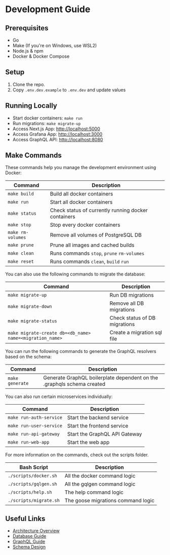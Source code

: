 # Development Guide

## Prerequisites
- Go
- Make (If you're on Windows, use WSL2)
- Node.js & npm
- Docker & Docker Compose

## Setup
1. Clone the repo.
2. Copy `.env.dev.example` to `.env.dev` and update values

## Running Locally
- Start docker containers: `make run`
- Run migrations: `make migrate-up`
- Access Next.js App: [http://localhost:5000](http://localhost:5000)
- Access Grafana App: [http://localhost:3000](http://localhost:3000)
- Access GraphQL API: [http://localhost:8080](http://localhost:8080)

## Make Commands

These commands help you manage the development environment using Docker:

| Command               | Description                                         |
|-----------------------|-----------------------------------------------------|
| `make build`          | Build all docker containers                         |
| `make run`            | Start all docker containers                         |
| `make status`         | Check status of currently running docker containers |
| `make stop`           | Stop every docker containers                        |
| `make rm-volumes`     | Remove all volumes of PostgreSQL DB                 |
| `make prune`          | Prune all images and cached builds                  |
| `make clean`          | Runs commands `stop`, `prune` `rm-volumes`          |
| `make reset`          | Runs commands `clean`, `build` `run`                |

You can also use the following commands to migrate the database:

| Command                                                   | Description                   |
|-----------------------------------------------------------|-------------------------------|
| `make migrate-up`                                         | Run DB migrations             |
| `make migrate-down`                                       | Remove all DB migrations      |
| `make migrate-status`                                     | Check status of DB migrations |
| `make migrate-create db=<db_name> name=<migration_name> ` | Create a migration sql file   |

You can run the following commands to generate the GraphQL resolvers based on the schema:

| Command         | Description                                                            |
|-----------------|------------------------------------------------------------------------|
| `make generate` | Generate GraphQL boilerplate dependent on the .graphqls schema created |

You can also run certain microservices individually:

| Command                 | Description                   |
|-------------------------|-------------------------------|
| `make run-auth-service` | Start the backend service     |
| `make run-user-service` | Start the frontend service    |
| `make run-api-gateway`  | Start the GraphQL API Gateway |
| `make run-web-app`      | Start the web app             |

For more information on the commands, check out the scripts folder.

| Bash Script            | Description                        |
|------------------------|------------------------------------|
| `./scripts/docker.sh`  | All the docker command logic       |
| `./scripts/gqlgen.sh`  | All the gqlgen command logic       |
| `./scripts/help.sh`    | The help command logic             |
| `./scripts/migrate.sh` | The goose migrations command logic |


## Useful Links
- [Architecture Overview](architecture.md)
- [Database Guide](database.md)
- [GraphQL Guide](graphql.md)
- [Schema Design](schema.md)